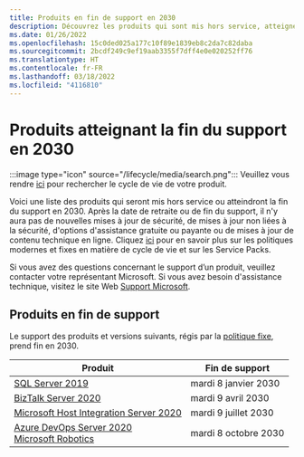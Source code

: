 ```yaml
---
title: Produits en fin de support en 2030
description: Découvrez les produits qui sont mis hors service, atteignent la fin du support ou passent du support standard au support étendu en 2030.
ms.date: 01/26/2022
ms.openlocfilehash: 15c0ded025a177c10f89e1839eb8c2da7c82daba
ms.sourcegitcommit: 2bcdf249c9ef19aab3355f7dff4e0e020252ff76
ms.translationtype: HT
ms.contentlocale: fr-FR
ms.lasthandoff: 03/18/2022
ms.locfileid: "4116810"
---
```

# <a name="products-ending-support-in-2030"></a>Produits atteignant la fin du support en 2030

:::image type="icon" source="/lifecycle/media/search.png":::
Veuillez vous rendre [ici](/lifecycle/products/) pour rechercher le cycle de vie de votre produit.

Voici une liste des produits qui seront mis hors service ou atteindront la fin du support en 2030. Après la date de retraite ou de fin du support, il n'y aura pas de nouvelles mises à jour de sécurité, de mises à jour non liées à la sécurité, d'options d'assistance gratuite ou payante ou de mises à jour de contenu technique en ligne. Cliquez [ici](/lifecycle/overview/product-end-of-support-overview) pour en savoir plus sur les politiques modernes et fixes en matière de cycle de vie et sur les Service Packs.

Si vous avez des questions concernant le support dʼun produit, veuillez contacter votre représentant Microsoft. Si vous avez besoin d'assistance technique, visitez le site Web [Support Microsoft](https://support.microsoft.com/contactus/?ws=support).





## <a name="products-reaching-end-of-support"></a>Produits en fin de support

Le support des produits et versions suivants, régis par la [politique fixe](/lifecycle/policies/fixed), prend fin en 2030.

| Produit | Fin de support |
| --- | --- |
| [SQL Server 2019](/lifecycle/products/sql-server-2019?branch=live)<br> | mardi 8 janvier 2030 |
| [BizTalk Server 2020](/lifecycle/products/biztalk-server-2020?branch=live)<br> | mardi 9 avril 2030 |
| [Microsoft Host Integration Server 2020](/lifecycle/products/microsoft-host-integration-server-2020?branch=live)<br> | mardi 9 juillet 2030 |
| [Azure DevOps Server 2020](/lifecycle/products/azure-devops-server-2020?branch=live)<br>[Microsoft Robotics](/lifecycle/products/microsoft-robotics?branch=live)<br> | mardi 8 octobre 2030 |


